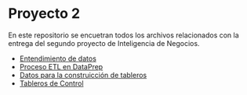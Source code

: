 # Proyecto 2
En este repositorio se encuetran todos los archivos relacionados con la entrega del segundo proyecto de Inteligencia de Negocios. 


* [Entendimiento de datos]()
* [Proceso ETL en DataPrep](https://github.com/bi-202410/proyecto-2/blob/main/flow_ETL_Encuesta_Multipropostio.json5)
* [Datos para la construicción de tableros]()
* [Tableros de Control]()
